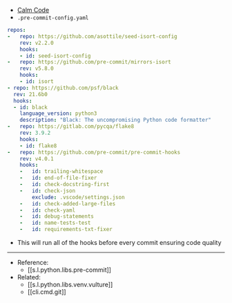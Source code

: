 

- [Calm Code](https://calmcode.io/black/introduction.html)
- `.pre-commit-config.yaml`

```yml
repos:
-   repo: https://github.com/asottile/seed-isort-config
	rev: v2.2.0
	hooks:
	- id: seed-isort-config
-   repo: https://github.com/pre-commit/mirrors-isort
	rev: v5.8.0
	hooks:
	- id: isort
- repo: https://github.com/psf/black
  rev: 21.6b0
  hooks:
  - id: black
	language_version: python3
	description: "Black: The uncompromising Python code formatter"
-   repo: https://gitlab.com/pycqa/flake8
	rev: 3.9.2
	hooks:
	- id: flake8
-   repo: https://github.com/pre-commit/pre-commit-hooks
	rev: v4.0.1
	hooks:
	-   id: trailing-whitespace
	-   id: end-of-file-fixer
	-   id: check-docstring-first
	-   id: check-json
		exclude: .vscode/settings.json
	-   id: check-added-large-files
	-   id: check-yaml
	-   id: debug-statements
	-   id: name-tests-test
	-   id: requirements-txt-fixer

```

- This will run all of the hooks before every commit ensuring code quality

---

- Reference:
  - [[s.l.python.libs.pre-commit]]
- Related:
  - [[s.l.python.libs.venv.vulture]]
  - [[cli.cmd.git]]

